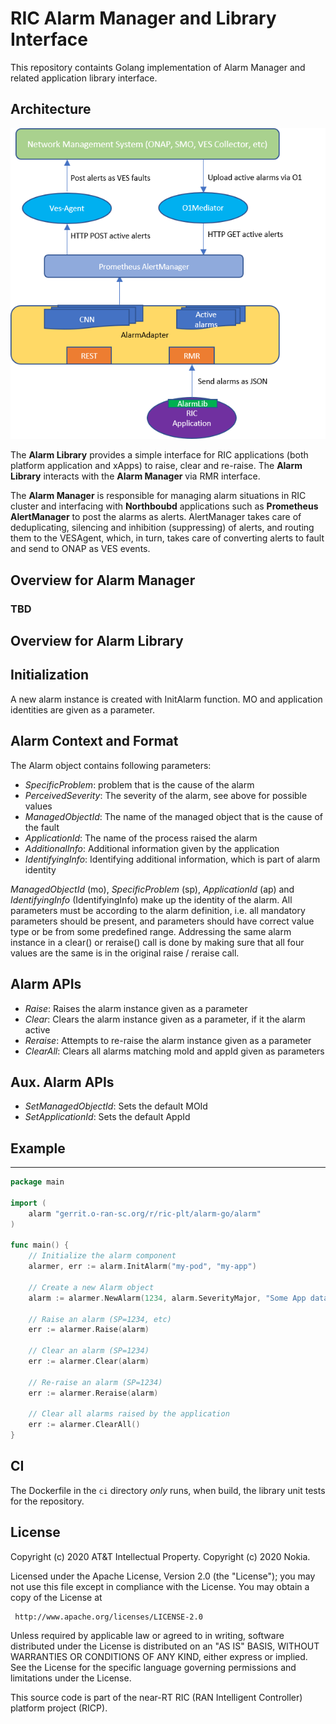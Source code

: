 RIC Alarm Manager and Library Interface
=======================================

This repository containts Golang implementation of Alarm Manager and related application library interface.

Architecture
------------

![Architecture](assets/alarm-adapter.png)

The **Alarm Library** provides a simple interface for RIC applications (both platform application and xApps) to raise, clear and re-raise. The **Alarm Library** interacts with the **Alarm Manager** via RMR interface.

The **Alarm Manager** is responsible for managing alarm situations in RIC cluster and interfacing with **Northboubd** applications such as **Prometheus AlertManager** to post the alarms as alerts. AlertManager takes care of deduplicating, silencing and inhibition (suppressing) of alerts, and routing them to the VESAgent, which, in turn, takes care of converting alerts to fault and send to ONAP as VES events.

Overview for Alarm Manager
--------------------------

### TBD

Overview for Alarm Library
--------------------------

## Initialization

A new alarm instance is created with InitAlarm function. MO and application identities are given as a parameter.

## Alarm Context and Format

The Alarm object contains following parameters:
 * *SpecificProblem*: problem that is the cause of the alarm
 * *PerceivedSeverity*: The severity of the alarm, see above for possible values
 * *ManagedObjectId*: The name of the managed object that is the cause of the fault
 * *ApplicationId*: The name of the process raised the alarm
 * *AdditionalInfo*: Additional information given by the application
 * *IdentifyingInfo*: Identifying additional information, which is part of alarm identity

 *ManagedObjectId* (mo), *SpecificProblem* (sp), *ApplicationId* (ap) and *IdentifyingInfo* (IdentifyingInfo) make up the identity of the alarm. All parameters must be according to the alarm definition, i.e. all mandatory parameters should be present, and parameters should have correct value type or be from some predefined range. Addressing the same alarm instance in a clear() or reraise() call is done by making sure that all four values are the same is in the original raise / reraise call. 

## Alarm APIs
* *Raise*: Raises the alarm instance given as a parameter
* *Clear*: Clears the alarm instance given as a parameter, if it the alarm active
* *Reraise*: Attempts to re-raise the alarm instance given as a parameter
* *ClearAll*: Clears all alarms matching moId and appId given as parameters

## Aux. Alarm APIs
* *SetManagedObjectId*: Sets the default MOId
* *SetApplicationId*: Sets the default AppId


## Example
-------

```go
package main

import (
	alarm "gerrit.o-ran-sc.org/r/ric-plt/alarm-go/alarm"
)

func main() {
	// Initialize the alarm component
	alarmer, err := alarm.InitAlarm("my-pod", "my-app")

	// Create a new Alarm object
	alarm := alarmer.NewAlarm(1234, alarm.SeverityMajor, "Some App data", "eth 0 1")

	// Raise an alarm (SP=1234, etc)
	err := alarmer.Raise(alarm)

	// Clear an alarm (SP=1234)
	err := alarmer.Clear(alarm)

	// Re-raise an alarm (SP=1234)
	err := alarmer.Reraise(alarm)

	// Clear all alarms raised by the application
	err := alarmer.ClearAll()
}
```

CI
--

The Dockerfile in the `ci` directory _only_ runs, when build, the library unit tests for the repository.

License
-------
 Copyright (c) 2020 AT&T Intellectual Property.
 Copyright (c) 2020 Nokia.

 Licensed under the Apache License, Version 2.0 (the "License");
 you may not use this file except in compliance with the License.
 You may obtain a copy of the License at

     http://www.apache.org/licenses/LICENSE-2.0

 Unless required by applicable law or agreed to in writing, software
 distributed under the License is distributed on an "AS IS" BASIS,
 WITHOUT WARRANTIES OR CONDITIONS OF ANY KIND, either express or implied.
 See the License for the specific language governing permissions and
 limitations under the License.

 This source code is part of the near-RT RIC (RAN Intelligent Controller)
 platform project (RICP).



